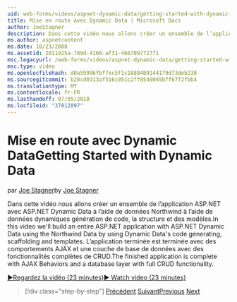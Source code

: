 ```yaml
---
uid: web-forms/videos/aspnet-dynamic-data/getting-started-with-dynamic-data
title: Mise en route avec Dynamic Data | Microsoft Docs
author: JoeStagner
description: Dans cette vidéo nous allons créer un ensemble de l’application ASP.NET avec ASP.NET Dynamic Data à l’aide de données Northwind à l’aide de code de données dynamiques génération, scaffoldi...
ms.author: aspnetcontent
ms.date: 10/23/2008
ms.assetid: 2011925a-789d-4160-af31-4667097727f1
msc.legacyurl: /web-forms/videos/aspnet-dynamic-data/getting-started-with-dynamic-data
msc.type: video
ms.openlocfilehash: d0a59996fbf7ec5f1c1888489144179d73deb238
ms.sourcegitcommit: b28cd0313af316c051c2ff8549865bff67f2fbb4
ms.translationtype: MT
ms.contentlocale: fr-FR
ms.lasthandoff: 07/05/2018
ms.locfileid: "37812897"
---
```

<a name="getting-started-with-dynamic-data"></a><span data-ttu-id="8df2c-103">Mise en route avec Dynamic Data</span><span class="sxs-lookup"><span data-stu-id="8df2c-103">Getting Started with Dynamic Data</span></span>
====================
<span data-ttu-id="8df2c-104">par [Joe Stagner](https://github.com/JoeStagner)</span><span class="sxs-lookup"><span data-stu-id="8df2c-104">by [Joe Stagner](https://github.com/JoeStagner)</span></span>

<span data-ttu-id="8df2c-105">Dans cette vidéo nous allons créer un ensemble de l’application ASP.NET avec ASP.NET Dynamic Data à l’aide de données Northwind à l’aide de données dynamiques génération de code, la structure et des modèles.</span><span class="sxs-lookup"><span data-stu-id="8df2c-105">In this video we'll build an entire ASP.NET application with ASP.NET Dynamic Data using the Northwind Data by using Dynamic Data's code generating, scaffolding and templates.</span></span> <span data-ttu-id="8df2c-106">L’application terminée est terminée avec des comportements AJAX et une couche de base de données avec des fonctionnalités complètes de CRUD.</span><span class="sxs-lookup"><span data-stu-id="8df2c-106">The finished application is complete with AJAX Behaviors and a database layer with full CRUD functionality.</span></span>

[<span data-ttu-id="8df2c-107">&#9654;Regardez la vidéo (23 minutes)</span><span class="sxs-lookup"><span data-stu-id="8df2c-107">&#9654; Watch video (23 minutes)</span></span>](https://channel9.msdn.com/Blogs/ASP-NET-Site-Videos/getting-started-with-dynamic-data)

> [!div class="step-by-step"]
> <span data-ttu-id="8df2c-108">[Précédent](how-do-i-use-a-dynamiccontrol-in-listview-and-detailsview-controls.md)
> [Suivant](begin-editing-the-templates-in-aspnet-dynamic-data-applications.md)</span><span class="sxs-lookup"><span data-stu-id="8df2c-108">[Previous](how-do-i-use-a-dynamiccontrol-in-listview-and-detailsview-controls.md)
[Next](begin-editing-the-templates-in-aspnet-dynamic-data-applications.md)</span></span>
